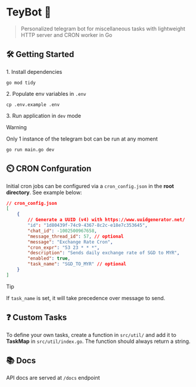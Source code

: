 # TeyBot 🤖

> Personalized telegram bot for miscellaneous tasks with lightweight HTTP server and CRON worker in Go

## 🛠 Getting Started

1\. Install dependencies

```terminal
go mod tidy
```

2\. Populate env variables in `.env`

```terminal
cp .env.example .env
```

3\. Run application in `dev` mode

> [!WARNING]  
> Only 1 instance of the telegram bot can be run at any moment

```terminal
go run main.go dev
```

## ⏲️ CRON Confguration

Initial cron jobs can be configured via a `cron_config.json` in the **root directory**. See example below:

```json
// cron_config.json
[
	{
		// Generate a UUID (v4) with https://www.uuidgenerator.net/
		"id": "1d80439f-74c9-4367-8c2c-e18e7c353645",
		"chat_id": -1002500967658,
		"message_thread_id": 57, // optional
		"message": "Exchange Rate Cron",
		"cron_expr": "53 23 * * *",
		"description": "Sends daily exchange rate of SGD to MYR",
		"enabled": true,
		"task_name": "SGD_TO_MYR" // optional
	}
]
```

> [!TIP]  
> If `task_name` is set, it will take precedence over message to send.

## ❓ Custom Tasks

To define your own tasks, create a function in `src/util/` and add it to **TaskMap** in `src/util/index.go`. The function should always return a string.

## 📚 Docs

API docs are served at `/docs` endpoint
